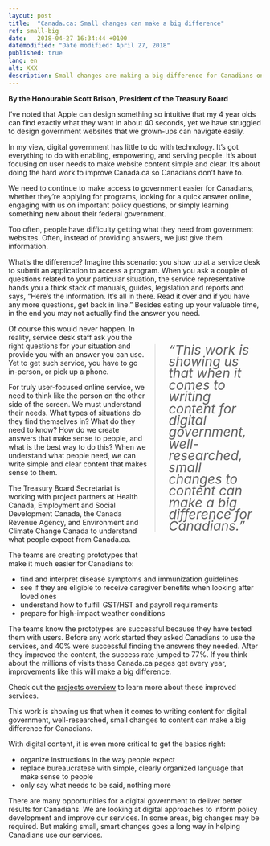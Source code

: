 ```yaml
---
layout: post
title:  "Canada.ca: Small changes can make a big difference"
ref: small-big
date:   2018-04-27 16:34:44 +0100
datemodified: "Date modified: April 27, 2018"
published: true
lang: en
alt: XXX
description: Small changes are making a big difference for Canadians on Canada.ca. Read what TBS President Scott Brison has to say about the improvement work underway.
---
```


<style>
  
  .pquote {
    float: right;
    width: 200px;
    background: url(images/openquote.gif) top left no-repeat;
    color: #030;
    font-size: 26px;
    line-height: 0.9;
    font-style: italic;
    padding: 13px;
}

blockquote {
    margin: 0;
}
  
</style>
**By the Honourable Scott Brison, President of the Treasury Board**

I’ve noted that Apple can design something so intuitive that my 4 year olds can find exactly what they want in about 40 seconds, yet we have struggled to design government websites that we grown-ups can navigate easily.

In my view, digital government has little to do with technology. It’s got everything to do with enabling, empowering, and serving people. It’s about focusing on user needs to make website content simple and clear. It’s about doing the hard work to improve Canada.ca so Canadians don’t have to.

We need to continue to make access to government easier for Canadians, whether they’re applying for programs, looking for a quick answer online, engaging with us on important policy questions, or simply learning something new about their federal government. 

Too often, people have difficulty getting what they need from government websites. Often, instead of providing answers, we just give them information. 

What’s the difference? Imagine this scenario: you show up at a service desk to submit an application to access a program. When you ask a couple of questions related to your particular situation, the service representative hands you a thick stack of manuals, guides, legislation and reports and says, “Here’s the information. It’s all in there. Read it over and if you have any more questions, get back in line.” Besides eating up your valuable time, in the end you may not actually find the answer you need.

<aside class="pquote">
    <blockquote><p>“This work is showing us that when it comes to writing content for digital government, well-researched, small changes to content can make a big difference for Canadians.” </p>
         </blockquote>
</aside>

Of course this would never happen. In reality, service desk staff ask you the right questions for your situation and provide you with an answer you can use. Yet to get such service, you have to go in-person, or pick up a phone.

For truly user-focused online service, we need to think like the person on the other side of the screen. We must understand their needs. What types of situations do they find themselves in? What do they need to know? How do we create answers that make sense to people, and what is the best way to do this? When we understand what people need, we can write simple and clear content that makes sense to them.

The Treasury Board Secretariat is working with project partners at Health Canada, Employment and Social Development Canada, the Canada Revenue Agency, and Environment and Climate Change Canada to understand what people expect from Canada.ca. 

The teams are creating prototypes that make it much easier for Canadians to:

- find and interpret disease symptoms and immunization guidelines
-	see if they are eligible to receive caregiver benefits when looking after loved ones  
-	understand how to fulfill GST/HST and payroll requirements
-	prepare for high-impact weather conditions

The teams know the prototypes are successful because they have tested them with users. Before any work started they asked Canadians to use the services, and 40% were successful finding the answers they needed. After they improved the content, the success rate jumped to 77%. If you think about the millions of visits these Canada.ca pages get every year, improvements like this will make a big difference.

Check out the [projects overview](https://canada-ca.github.io/pages/projectoverview.html) to learn more about these improved services.

This work is showing us that when it comes to writing content for digital government, well-researched, small changes to content can make a big difference for Canadians. 

With digital content, it is even more critical to get the basics right: 

-	organize instructions in the way people expect
-	replace bureaucratese with simple, clearly organized language that make sense to people
-	only say what needs to be said, nothing more 

There are many opportunities for a digital government to deliver better results for Canadians.  We are looking at digital approaches to inform policy development and improve our services. In some areas, big changes may be required. But making small, smart changes goes a long way in helping Canadians use our services.

